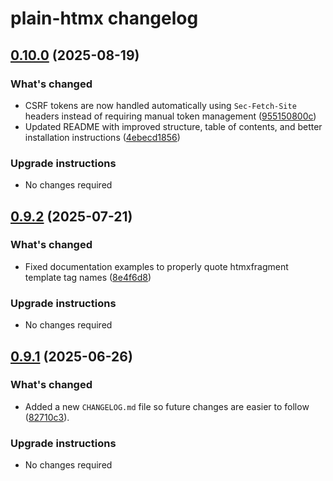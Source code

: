 # plain-htmx changelog

## [0.10.0](https://github.com/dropseed/plain/releases/plain-htmx@0.10.0) (2025-08-19)

### What's changed

- CSRF tokens are now handled automatically using `Sec-Fetch-Site` headers instead of requiring manual token management ([955150800c](https://github.com/dropseed/plain/commit/955150800c))
- Updated README with improved structure, table of contents, and better installation instructions ([4ebecd1856](https://github.com/dropseed/plain/commit/4ebecd1856))

### Upgrade instructions

- No changes required

## [0.9.2](https://github.com/dropseed/plain/releases/plain-htmx@0.9.2) (2025-07-21)

### What's changed

- Fixed documentation examples to properly quote htmxfragment template tag names ([8e4f6d8](https://github.com/dropseed/plain/commit/8e4f6d889e))

### Upgrade instructions

- No changes required

## [0.9.1](https://github.com/dropseed/plain/releases/plain-htmx@0.9.1) (2025-06-26)

### What's changed

- Added a new `CHANGELOG.md` file so future changes are easier to follow ([82710c3](https://github.com/dropseed/plain/commit/82710c3c83)).

### Upgrade instructions

- No changes required

